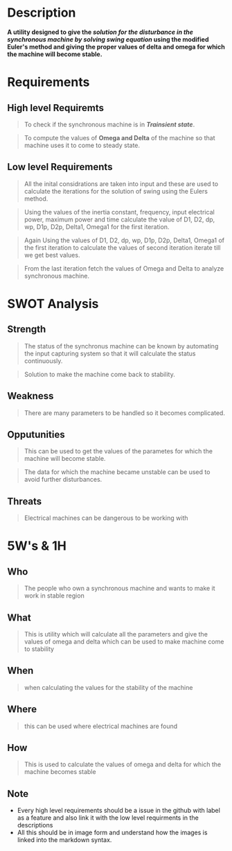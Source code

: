 # Description

**A utility designed to give the _solution for the disturbance in the synchronous machine by solving swing equation_ using the modified Euler's method and giving the proper values of delta and omega for which the machine will become stable.**

# Requirements 
## High level Requiremts

> To check if the synchronous machine is in ***Trainsient state***.

> To compute the values of **Omega and Delta** of the machine so that machine uses it to come to steady state.
## Low level Requirements

> All the inital considrations are taken into input and these are used to calculate the iterations for the solution of swing using the Eulers method.

> Using the values of the inertia constant, frequency, input electrical power, maximum power and time calculate the value of D1, D2, dp, wp, D1p, D2p, Delta1, Omega1 for the first iteration.

> Again Using the values of D1, D2, dp, wp, D1p, D2p, Delta1, Omega1 of the first iteration to calculate the values of second iteration iterate till we get best values.

> From the last iteration fetch the values of Omega and Delta to analyze synchronous machine.
# SWOT Analysis

## Strength

> The status of the synchronus machine can be known by automating the input capturing system so that it will calculate the status continuously.

> Solution to make the machine come back to stability.

## Weakness

> There are many parameters to be handled so it becomes complicated.

## Opputunities

> This can be used to get the values of the parametes for which the machine will become stable.

> The data for which the machine became unstable can be used to avoid further disturbances.

## Threats 

> Electrical machines can be dangerous to be working with

# 5W's & 1H

## Who

> The people who own a synchronous machine and wants to make it work in stable region

## What

> This is utility which will calculate all the parameters and give the values of omega and delta which can be used to make machine come to stability

## When

> when calculating the values for the stability of the machine

## Where

> this can be used where electrical machines are found

## How

> This is used to calculate the values of omega and delta for which the machine becomes stable



## Note
* Every high level requirements should be a issue in the github with label as a feature and also link it with the low level requirments in the descriptions
* All this should be in image form and understand how the images is linked into the markdown syntax.
